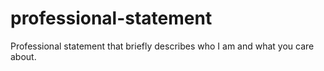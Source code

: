 # professional-statement
Professional statement that briefly describes who I am and what you care about.
